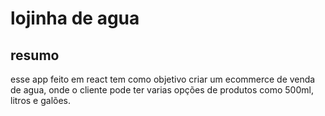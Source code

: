# lojinha de agua

## resumo

esse app feito em react tem como objetivo criar um ecommerce de venda de agua, onde o cliente pode ter varias opções de produtos como 500ml, litros e galões.
